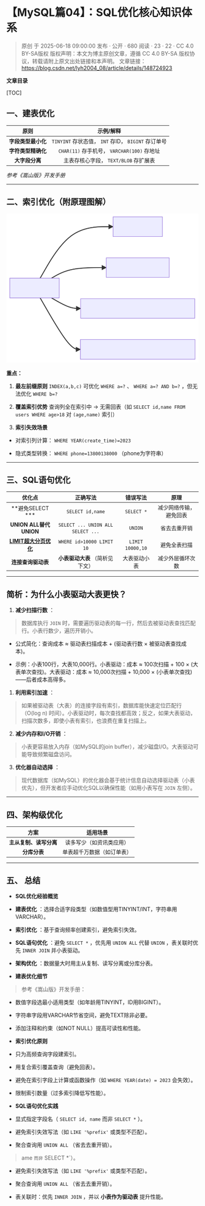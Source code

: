 # 【MySQL篇04】：SQL优化核心知识体系

> 原创 于 2025-06-18 09:00:00 发布 · 公开 · 680 阅读 · 23 · 22 · CC 4.0 BY-SA版权 版权声明：本文为博主原创文章，遵循 CC 4.0 BY-SA 版权协议，转载请附上原文出处链接和本声明。
> 文章链接：https://blog.csdn.net/lyh2004_08/article/details/148724923

**文章目录**

[TOC]



## 一、建表优化

|  **原则**  |  **示例/解释**  |
|:---:|:---:|
|  **字段类型最小化**  |  `TINYINT` 存状态值， `INT` 存ID， `BIGINT` 存订单号 |
|  **字符类型精确化**  |  `CHAR(11)` 存手机号， `VARCHAR(100)` 存地址 |
|  **大字段分离**  | 主表存核心字段， `TEXT/BLOB` 存扩展表 |


*参考《嵩山版》开发手册* 

---

## 二、索引优化（附原理图解）

![](./assets/014_1.svg)

**重点：** 

1.  **最左前缀原则** 
    `INDEX(a,b,c)` 可优化 `WHERE a=?` 、 `WHERE a=? AND b=?` ，但无法优化 `WHERE b=?` 

2.  **覆盖索引优势** 
   查询列全在索引中 → 无需回表（如 `SELECT id,name FROM users WHERE age>18` 对 `(age,name)` 索引）

3.  **索引失效场景** 

   - 对索引列计算： `WHERE YEAR(create_time)=2023` 

   - 隐式类型转换： `WHERE phone=13800138000` （phone为字符串）

---

## 三、SQL语句优化

|  **优化点**  |  **正确写法**  |  **错误写法**  |  **原理**  |
|:---:|:---:|:---:|:---:|
|  **避免SELECT ***  |  `SELECT id,name`  |  `SELECT *`  | 减少网络传输，避免回表 |
|  **UNION ALL替代UNION**  |  `SELECT ... UNION ALL SELECT ...`  |  `UNION`  | 省去去重开销 |
|  **[LIMIT超大分页优化](https://blog.csdn.net/lyh2004_08/article/details/148710927)**  |  `WHERE id>10000 LIMIT 10`  |  `LIMIT 10000,10`  | 避免全表扫描 |
|  **连接查询驱动表**  |  **小表驱动大表** （简析见下文） | 大表驱动小表 | 减少外层循环次数 |


---

## 简析：为什么小表驱动大表更快？

> 

1.  **减少扫描行数** ：
>    数据库执行 `JOIN` 时，需要遍历驱动表的每一行，然后去被驱动表查找匹配行。小表行数少，遍历开销小。

- 公式简化：查询成本 ≈ 驱动表扫描成本 + (驱动表行数 × 被驱动表查找成本)。

- 示例：小表100行，大表10,000行。小表驱动：成本 ≈ 100次扫描 + 100 × (大表单次查找)。大表驱动：成本 ≈ 10,000次扫描 + 10,000 × (小表单次查找)——后者成本高得多。

1.  **利用索引加速** ：
>    如果被驱动表（大表）的连接字段有索引，数据库能快速定位匹配行（O(log n) 时间）。小表驱动时，每次查找都高效；反之，如果大表驱动，扫描次数多，即使小表有索引，也浪费在重复扫描上。

2.  **减少内存和I/O开销** ：
>    小表更容易放入内存（如MySQL的join buffer），减少磁盘I/O。大表驱动可能导致频繁磁盘访问。

3.  **优化器自动选择** ：
>    现代数据库（如MySQL）的优化器会基于统计信息自动选择驱动表（小表优先），但开发者应手动优化SQL以确保性能（如用小表写在 `JOIN` 左侧）。

---

## 四、架构级优化

|  **方案**  |  **适用场景**  |
|:---:|:---:|
|  **主从复制、读写分离**  | 读多写少（如资讯类应用） |
|  **分库分表**  | 单表超千万数据（如订单表） |


---

## 五、 总结

-  **SQL优化经验概览** 

  > 

  -  **建表优化** ：选择合适字段类型（如数值型用TINYINT/INT，字符串用VARCHAR）。

  -  **索引优化** ：基于查询频率创建索引，避免索引失效。

  -  **SQL语句优化** ：避免 `SELECT *` ，优先用 `UNION ALL` 代替 `UNION` ，表关联时优先 `INNER JOIN` 并小表驱动。

  -  **架构优化** ：数据量大时用主从复制、读写分离或分库分表。

-  **建表优化细节** 

  > 参考《嵩山版》开发手册：
  > 
  > 

  - 数值字段选最小适用类型（如年龄用TINYINT，ID用BIGINT）。

  - 字符串字段用VARCHAR节省空间，避免TEXT除非必要。

  - 添加注释和约束（如NOT NULL）提高可读性和性能。

-  **索引优化原则** 

  > 

  - 只为高频查询字段建索引。

  - 用复合索引覆盖查询（避免回表）。

  - 避免在索引字段上计算或函数操作（如 `WHERE YEAR(date) = 2023` 会失效）。

  - 限制索引数量（过多索引降低写性能）。

-  **SQL语句优化实践** 

  > 

  - 显式指定字段名（ `SELECT id, name` 而非 `SELECT *` ）。

  - 避免索引失效写法（如 `LIKE '%prefix'` 或类型不匹配）。

  - 聚合查询用 `UNION ALL` （省去去重开销）。
  >   ame `而非` SELECT *`）。

  - 避免索引失效写法（如 `LIKE '%prefix'` 或类型不匹配）。

  - 聚合查询用 `UNION ALL` （省去去重开销）。

  - 表关联时：优先 `INNER JOIN` ，并以 **小表作为驱动表** 提升性能。

